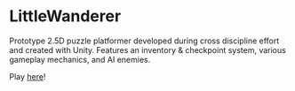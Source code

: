 # LittleWanderer
Prototype 2.5D puzzle platformer developed during cross discipline effort and created with Unity. Features an inventory & checkpoint system, various gameplay mechanics, and AI enemies.

Play [here](https://crawfordm1097.github.io/LittleWanderer/)!
